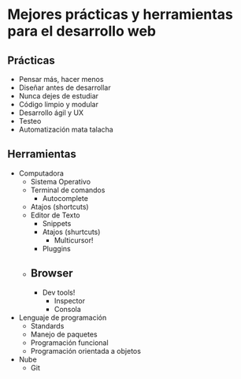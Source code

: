 #  Mejores prácticas y herramientas para el desarrollo web 

## Prácticas

- Pensar más, hacer menos
- Diseñar antes de desarrollar 
- Nunca dejes de estudiar
- Código limpio y modular
- Desarrollo ágil y UX
- Testeo
- Automatización mata talacha

## Herramientas

- Computadora
  - Sistema Operativo
  - Terminal de comandos
    - Autocomplete
  - Atajos (shortcuts)
  - Editor de Texto
    - Snippets
    - Atajos (shurtcuts)
      - Multicursor!
    - Pluggins
  - Browser
    - 
    - Dev tools!
      - Inspector
      - Consola
- Lenguaje de programación
  - Standards
  - Manejo de paquetes
  - Programación funcional
  - Programación orientada a objetos
- Nube
  - Git
